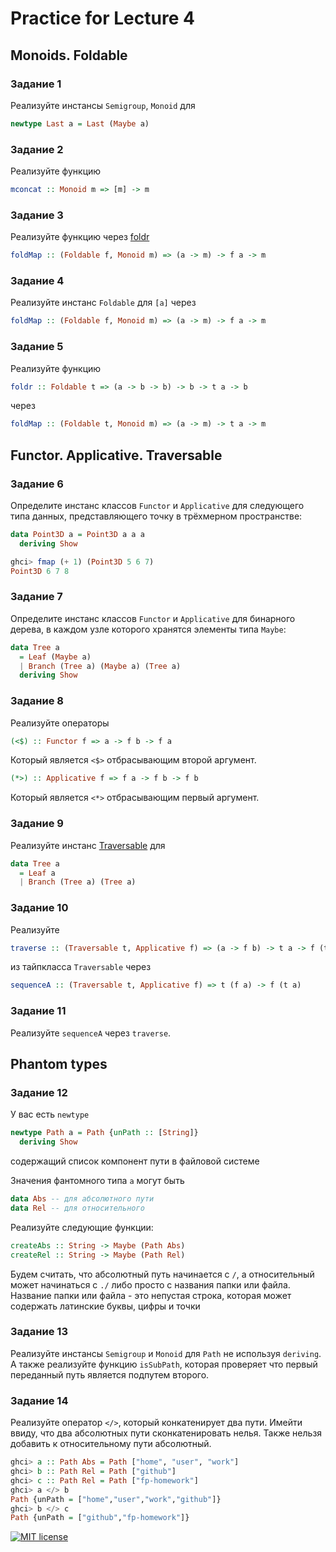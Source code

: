 # Practice for Lecture 4
## Monoids. Foldable

### Задание 1
Реализуйте инстансы `Semigroup`, `Monoid` для 
```haskell
newtype Last a = Last (Maybe a)
```

### Задание 2
Реализуйте функцию
```haskell
mconcat :: Monoid m => [m] -> m
```

### Задание 3
Реализуйте функцию через [foldr](http://hackage.haskell.org/package/base-4.12.0.0/docs/Data-Foldable.html#v:foldr)
```haskell
foldMap :: (Foldable f, Monoid m) => (a -> m) -> f a -> m
```

### Задание 4
Реализуйте инстанс `Foldable` для `[a]` через
```haskell
foldMap :: (Foldable f, Monoid m) => (a -> m) -> f a -> m
```

### Задание 5
Реализуйте функцию 
```haskell
foldr :: Foldable t => (a -> b -> b) -> b -> t a -> b
```
через
```haskell
foldMap :: (Foldable t, Monoid m) => (a -> m) -> t a -> m
```

## Functor. Applicative. Traversable

### Задание 6

Определите инстанс классов `Functor` и `Applicative`  для следующего типа данных, представляющего точку в трёхмерном пространстве:
```haskell
data Point3D a = Point3D a a a 
  deriving Show
```
```haskell
ghci> fmap (+ 1) (Point3D 5 6 7)
Point3D 6 7 8
```

### Задание 7
Определите инстанс классов `Functor` и `Applicative` для бинарного дерева, 
в каждом узле которого хранятся элементы типа `Maybe`:
```haskell
data Tree a 
  = Leaf (Maybe a) 
  | Branch (Tree a) (Maybe a) (Tree a) 
  deriving Show
```

### Задание 8
Реализуйте операторы
```haskell
(<$) :: Functor f => a -> f b -> f a
```
Который является `<$>` отбрасывающим второй аргумент.

```haskell
(*>) :: Applicative f => f a -> f b -> f b
```
Который является `<*>` отбрасывающим первый аргумент.

### Задание 9
Реализуйте инстанс [Traversable](http://hackage.haskell.org/package/base-4.12.0.0/docs/Data-Traversable.html#t:Traversable) для
```haskell
data Tree a 
  = Leaf a 
  | Branch (Tree a) (Tree a)
```

### Задание 10
Реализуйте 
```haskell
traverse :: (Traversable t, Applicative f) => (a -> f b) -> t a -> f (t b)
```
из тайпкласса `Traversable` через
```haskell
sequenceA :: (Traversable t, Applicative f) => t (f a) -> f (t a)
```

### Задание 11
Реализуйте `sequenceA` через `traverse`.

## Phantom types

### Задание 12
У вас есть `newtype`
```haskell
newtype Path a = Path {unPath :: [String]}
  deriving Show
```
содержащий список компонент пути в файловой системе

Значения фантомного типа `a` могут быть
```haskell
data Abs -- для абсолютного пути
data Rel -- для относительного
```

Реализуйте следующие функции:
```haskell
createAbs :: String -> Maybe (Path Abs)
createRel :: String -> Maybe (Path Rel)
```
Будем считать, что абсолютный путь начинается с `/`, 
а относительный может начинаться с `./` либо просто с названия папки или файла.
Название папки или файла - это непустая строка, которая может содержать латинские буквы, цифры и точки

### Задание 13
Реализуйте инстансы `Semigroup` и `Monoid` для `Path` не используя `deriving`.
А также реализуйте функцию `isSubPath`, которая проверяет что первый переданный путь
является подпутем второго.

### Задание 14
Реализуйте оператор `</>`, который конкатенирует два пути.
Имейти ввиду, что два абсолютных пути сконкатенировать нелья.
Также нельзя добавить к относительному пути абсолютный.

```haskell
ghci> a :: Path Abs = Path ["home", "user", "work"]
ghci> b :: Path Rel = Path ["github"]
ghci> c :: Path Rel = Path ["fp-homework"]
ghci> a </> b
Path {unPath = ["home","user","work","github"]}
ghci> b </> c
Path {unPath = ["github","fp-homework"]}
```

[![MIT license](https://img.shields.io/badge/license-MIT-blue.svg)](https://github.com//fp-homework/blob/master/hw1/LICENSE)
